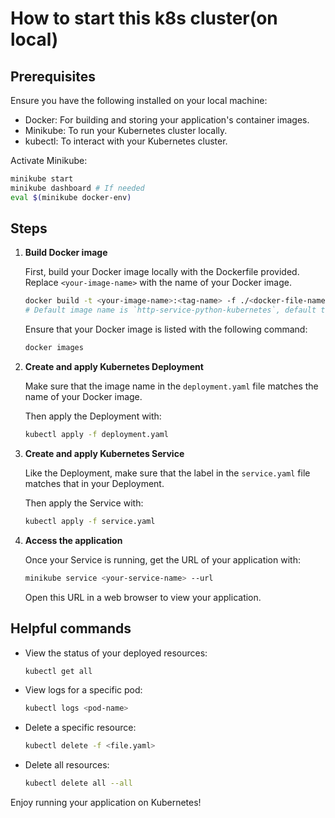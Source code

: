 # How to start this k8s cluster(on local)

## Prerequisites

Ensure you have the following installed on your local machine:

- Docker: For building and storing your application's container images.
- Minikube: To run your Kubernetes cluster locally.
- kubectl: To interact with your Kubernetes cluster.

Activate Minikube:

```bash
minikube start
minikube dashboard # If needed
eval $(minikube docker-env)
```

## Steps

1. **Build Docker image**

   First, build your Docker image locally with the Dockerfile provided. Replace `<your-image-name>` with the name of your Docker image.

   ```bash
   docker build -t <your-image-name>:<tag-name> -f ./<docker-file-name> .
   # Default image name is `http-service-python-kubernetes`, default tag name is `3.8` and default file name is `Dockerfile-python38`.
   ```

   Ensure that your Docker image is listed with the following command:

   ```bash
   docker images
   ```

2. **Create and apply Kubernetes Deployment**

   Make sure that the image name in the `deployment.yaml` file matches the name of your Docker image.

   Then apply the Deployment with:

   ```bash
   kubectl apply -f deployment.yaml
   ```

3. **Create and apply Kubernetes Service**

   Like the Deployment, make sure that the label in the `service.yaml` file matches that in your Deployment.

   Then apply the Service with:

   ```bash
   kubectl apply -f service.yaml
   ```

4. **Access the application**

   Once your Service is running, get the URL of your application with:

   ```bash
   minikube service <your-service-name> --url
   ```

   Open this URL in a web browser to view your application.

## Helpful commands

- View the status of your deployed resources:

  ```bash
  kubectl get all
  ```

- View logs for a specific pod:

  ```bash
  kubectl logs <pod-name>
  ```

- Delete a specific resource:

  ```bash
  kubectl delete -f <file.yaml>
  ```

- Delete all resources:

  ```bash
  kubectl delete all --all
  ```

Enjoy running your application on Kubernetes!
